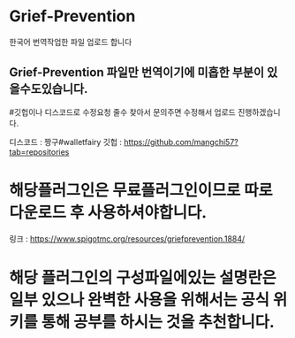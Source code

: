 # Grief-Prevention
한국어 번역작업한 파일 업로드 합니다

## Grief-Prevention 파일만 번역이기에 미흡한 부분이 있을수도있습니다. 

#깃헙이나 디스코드로 수정요청 줄수 찾아서 문의주면 수정해서 업로드 진행하겠습니다. 

디스코드 : 짱구#walletfairy  깃헙 : https://github.com/mangchi57?tab=repositories 

# 해당플러그인은 무료플러그인이므로 따로 다운로드 후 사용하셔야합니다.  

링크 : https://www.spigotmc.org/resources/griefprevention.1884/

# 해당 플러그인의 구성파일에있는 설명란은 일부 있으나  완벽한 사용을 위해서는 공식 위키를 통해 공부를 하시는 것을 추천합니다.
